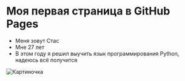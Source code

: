 # Моя первая страница в GitHub Pages

- Меня зовут Стас
- Мне 27 лет
- В этом году я решил выучить язык программирования Python, надеюсь всё получится
  
![Картиночка](https://i.imgur.com/dKVRBC0.png)